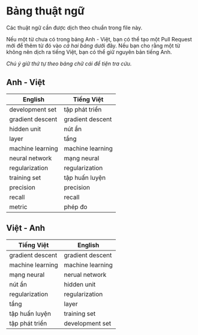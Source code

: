 # Bảng thuật ngữ

Các thuật ngữ cần được dịch theo chuẩn trong file này.

Nếu một từ chưa có trong bảng Anh - Việt, bạn có thể tạo một Pull Request mới để thêm từ đó vào _cả hai bảng_ dưới đây.
Nếu bạn cho rằng một từ không nên dịch ra tiếng Việt, bạn có thể giữ nguyên bản tiếng Anh.

*Chú ý giữ thứ tự theo bảng chữ cái để tiện tra cứu.*

## Anh - Việt

| English          | Tiếng Việt       |
| ---------------- | ---------------- |
| development set  | tập phát triển   |
| gradient descent | gradient descent |
| hidden unit      | nút ẩn           |
| layer            | tầng             |
| machine learning | machine learning |
| neural network   | mạng neural      |
| regularization   | regularization   |
| training set     | tập huấn luyện   |
| precision        | precision        |
| recall           | recall           |
| metric​           | phép đo          |




## Việt - Anh

| Tiếng Việt       | English          |
| ---------------- | ---------------- |
| gradient descent | gradient descent |
| machine learning | machine learning |
| mạng neural      | nerual network   |
| nút ẩn           | hidden unit      |
| regularization   | regularization   |
| tầng             | layer            |
| tập huấn luyện   | training set     |
| tập phát triển   | development set  |

